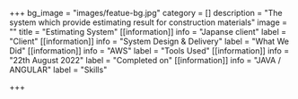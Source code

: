+++
bg_image = "images/featue-bg.jpg"
category = []
description = "The system which provide estimating result for construction materials"
image = ""
title = "Estimating System"
[[information]]
info = "Japanse client"
label = "Client"
[[information]]
info = "System Design & Delivery"
label = "What We Did"
[[information]]
info = "AWS"
label = "Tools Used"
[[information]]
info = "22th August 2022"
label = "Completed on"
[[information]]
info = "JAVA / ANGULAR"
label = "Skills"

+++
